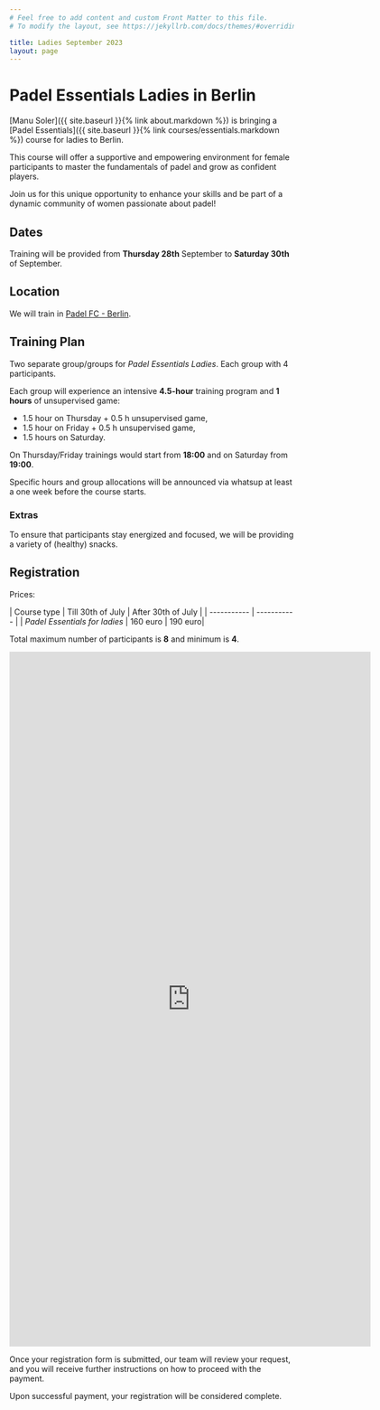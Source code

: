 ```yaml
---
# Feel free to add content and custom Front Matter to this file.
# To modify the layout, see https://jekyllrb.com/docs/themes/#overriding-theme-defaults

title: Ladies September 2023
layout: page
---
```


# Padel Essentials Ladies in Berlin

[Manu Soler]({{ site.baseurl }}{% link about.markdown %}) is bringing a [Padel Essentials]({{ site.baseurl }}{% link courses/essentials.markdown %}) course for ladies to Berlin.

This course will offer a supportive and empowering environment for female participants to master the fundamentals of padel and grow as confident players. 

Join us for this unique opportunity to enhance your skills and be part of a dynamic community of women passionate about padel!

## Dates
Training will be provided from **Thursday 28th** September to **Saturday 30th** of September.

## Location
We will train in <a href="https://padelfc.com/" target="_blank">Padel FC - Berlin</a>.

## Training Plan
Two separate group/groups for *Padel Essentials Ladies*. Each group with 4 participants. 

Each group will experience an intensive **4.5-hour** training program and **1 hours** of unsupervised game:

- 1.5 hour on Thursday + 0.5 h unsupervised game,   
- 1.5 hour on Friday + 0.5 h unsupervised game,
- 1.5 hours on Saturday. 

On Thursday/Friday trainings would start from **18:00** and on Saturday from **19:00**.

Specific hours and group allocations will be announced via whatsup at least a one week before the course starts.

### Extras

To ensure that participants stay energized and focused, we will be providing a variety of (healthy) snacks.

## Registration
Prices:

| Course type     | Till 30th of July | After 30th of July |
| -----------        | ----------- |
| *Padel Essentials for ladies*         | 160 euro       | 190 euro|


Total maximum number of participants is **8** and minimum is **4**.

<iframe src="https://docs.google.com/forms/d/e/1FAIpQLSd-T-9R9TglCp1CjvMoJi6KpM76KJNFjsGwZevRrG85IR_dyg/viewform?embedded=true" width="640" height="1230" frameborder="0" marginheight="0" marginwidth="0">Loading…</iframe>

Once your registration form is submitted, our team will review your request, and you will receive further instructions on how to proceed with the payment.

Upon successful payment, your registration will be considered complete.

